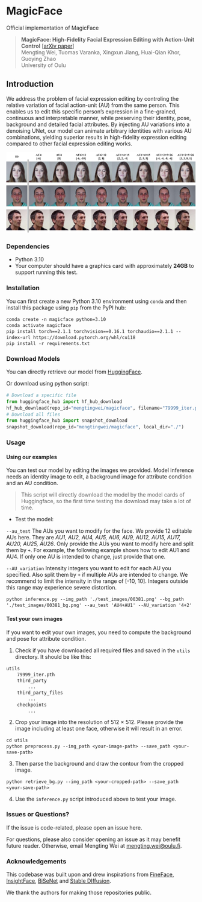 # MagicFace
Official implementation of MagicFace

> **MagicFace: High-Fidelity Facial Expression Editing with Action-Unit Control** [[arXiv paper](http://arxiv.org/abs/2501.02260)]<br>
> Mengting Wei, Tuomas Varanka, Xingxun Jiang, Huai-Qian Khor, Guoying Zhao<br>
> University of Oulu


## Introduction
We address the problem of facial expression editing
by controling the relative variation of facial action-unit (AU) from
the same person. This enables us to edit this specific person’s expression in a fine-grained, continuous and interpretable manner,
while preserving their identity, pose, background and detailed
facial attributes. By injecting AU variations
into a denoising UNet, our model can animate arbitrary identities
with various AU combinations, yielding superior results in high-fidelity expression editing compared to other facial expression
editing works.

<p align="center">
  <img src="./assets/demo.jpg" />
</p>

### Dependencies

- Python 3.10
- Your computer should have a graphics card with approximately **24GB** to support running this test.

### Installation

You can first create a new Python 3.10 environment using `conda` and then install this package using `pip` from the PyPI hub:

```console
conda create -n magicface python=3.10
conda activate magicface
pip install torch==2.1.1 torchvision==0.16.1 torchaudio==2.1.1 --index-url https://download.pytorch.org/whl/cu118
pip install -r requirements.txt
```

### Download Models

You can directly retrieve our model from [HuggingFace](https://huggingface.co/mengtingwei/magicface/tree/main).


Or download using python script:

```python
# Download a specific file
from huggingface_hub import hf_hub_download
hf_hub_download(repo_id="mengtingwei/magicface", filename="79999_iter.pth", local_dir="./utils")
# Download all files 
from huggingface_hub import snapshot_download
snapshot_download(repo_id="mengtingwei/magicface", local_dir="./")
```


### Usage

#### Using our examples

You can test our model by editing the images we provided. Model inference needs an identity image
to edit, a background image for attribute condition and an AU condition. 

> This script will directly download the model by the model cards of Huggingface, so the first time testing the download may take a lot of time. 

* Test the model:

```--au_test``` The AUs you want to modify for the face. We provide 12 editable AUs here.
They are _AU1, AU2, AU4, AU5, AU6, AU9, AU12, AU15, AU17, AU20, AU25, AU26_. Only provide the AUs 
you want to modify here and split them by ``+``. For example, the following example shows how to 
edit AU1 and AU4. If only one AU is intended to change, just provide that one.

```--AU_variation```  Intensity integers you want to edit for each AU you specified. Also split them by ``+`` 
if multiple AUs are intended to change. We recommend to limit the intensity 
in the range of [-10, 10]. Integers outside this range may experience severe distortion.



```console
python inference.py --img_path './test_images/00381.png' --bg_path './test_images/00381_bg.png' --au_test 'AU4+AU1' --AU_variation '4+2'
```



#### Test your own images

If you want to edit your own images, you need to compute the 
background and pose for attribute condition.

1. Check if you have downloaded all required files and saved in the ``utils`` directory. It should be 
like this:

```
utils
    79999_iter.pth
    third_party
        ...
    third_party_files
        ...
    checkpoints
        ...
```

2. Crop your image into the resolution of 512 $\times$ 512. Please provide
the image including at least one face, otherwise it will result in an error.
```console
cd utils
python preprocess.py --img_path <your-image-path> --save_path <your-save-path>
```

3. Then parse the background and draw the contour from the cropped image.

```console
python retrieve_bg.py --img_path <your-cropped-path> --save_path <your-save-path>
```
4. Use the `inference.py` script introduced above to test your image.
### Issues or Questions?
If the issue is code-related, please open an issue here.

For questions, please also consider opening an issue as it may benefit future reader. 
Otherwise, email Mengting Wei at [mengting.wei@oulu.fi](mengting.wei@oulu.fi).

### Acknowledgements

This codebase was built upon and drew inspirations from [FineFace](https://github.com/tvaranka/fineface), [InsightFace](https://github.com/deepinsight/insightface),
[BiSeNet](https://github.com/zllrunning/face-parsing.PyTorch) and [Stable DIffusion](https://github.com/CompVis/stable-diffusion). 

We thank the authors for making those repositories public.
